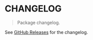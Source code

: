 # CHANGELOG

> Package changelog.

See [GitHub Releases](https://github.com/stdlib-js/stats-iter-stdev/releases) for the changelog.